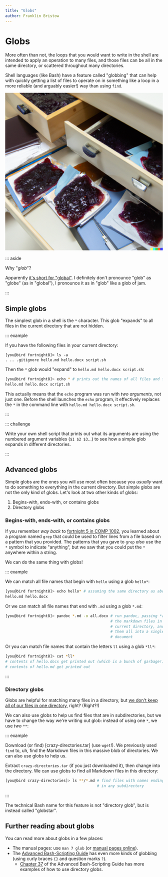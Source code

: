 ```yaml
---
title: "Globs"
author: Franklin Bristow
---
```


Globs
=====

More often than not, the loops that you would want to write in the shell are
intended to apply an operation to many files, and those files can be all in the
same directory, or scattered throughout many directories.

Shell languages (like Bash) have a feature called "globbing" that can help with
quickly getting a list of files to operate on in something like a loop in a
more reliable (and arguably easier!) way than using `find`.

![Files covered in globs of jam. (Prompt: "a desk drawer with many files, all covered in blueberry jam")](globs.png)

::: aside

Why "*glob*"?

Apparently [it's short for "global"]. I definitely don't pronounce "glob" as 
"globe" (as in "global"), I pronounce it as in "glob" like a glob of jam.

[it's short for "global"]: https://en.wikipedia.org/wiki/Glob_(programming)#Origin

:::

Simple globs
------------

The simplest glob in a shell is the `*` character. This glob "expands" to all
files in the current directory that are not hidden.

::: example

If you have the following files in your current directory:

```
[you@bird fortnight8]> ls -a
. .. .gitignore hello.md hello.docx script.sh
```

Then the `*` glob would "expand" to `hello.md hello.docx script.sh`:

```bash
[you@bird fortnight8]> echo * # prints out the names of all files and folders in this directory
hello.md hello.docx script.sh
```

This actually means that the `echo` program was run with *two arguments*, not
just one. Before the shell launches the `echo` program, it effectively replaces
the `*` in the command line with `hello.md hello.docx script.sh`.

:::

::: challenge

Write your own shell script that prints out what its arguments are using the 
numbered argument variables (`$1 $2 $3`...) to see how a simple glob expands
in different directories.

:::

Advanced globs
--------------

Simple globs are the ones you will use most often because you *usually* want to
do something to everything in the current directory. But simple globs are not
the only kind of globs. Let's look at two other kinds of globs: 

1. Begins-with, ends-with, or contains globs
2. Directory globs

### Begins-with, ends-with, or contains globs

If you remember *way back* to [fortnight 5 in COMP 1002], you learned about a 
program named `grep` that could be used to filter lines from a file based on a
pattern that you provided. The patterns that you gave to `grep` *also* use the 
`*` symbol to indicate "anything", but we saw that you could put the `*`
anywhere within a string.

We can do the same thing with globs!

::: example

We can match all file names that begin with `hello` using a glob `hello*`:

```bash
[you@bird fortnight8]> echo hello* # assuming the same directory as above
hello.md hello.docx
```

Or we can match all file names that end with `.md` using a glob `*.md`:

```bash
[you@bird fortnight8]> pandoc *.md -o all.docx # run pandoc, passing *all* of
                                               # the markdown files in the 
                                               # current directory, and convert
                                               # them all into a single Word
                                               # document
```

Or you can match file names that contain the letters `ll` using a glob `*ll*`:

```bash
[you@bird fortnight8]> cat *ll*
# contents of hello.docx get printed out (which is a bunch of garbage!)
# contents of hello.md get printed out
```

:::

[fortnight 5 in COMP 1002]: https://university-of-manitoba-computer-science.github.io/tools-n-techniques/topic05/topic-3.html

### Directory globs

Globs are helpful for matching many files in a directory, but [we don't keep all
of our files in one directory], right? (Right?!)

We can also use globs to help us find files that are in subdirectories, but we 
have to change the way we're writing out glob: instead of using one `*`, we use
*two* `**`:

::: example

Download (or find) [crazy-directories.tar] (use `wget`!). We previously used
`find` to, uh, find the Markdown files in this massive blob of directories. We
can also use globs to help us.

Extract `crazy-directories.tar` (if you just downloaded it), then change into
the directory. We can use globs to find all Markdown files in this directory:

```bash
[you@bird crazy-directories]> ls **/*.md # find files with names ending with .md
                                         # in any subdirectory
```

[crazy-directories.tar.gz]: https://university-of-manitoba-computer-science.github.io/tools-n-techniques/topic05/crazy-directories.tar

:::

The technical Bash name for this feature is not "directory glob", but is instead
called "globstar".

[we don't keep all of our files in one directory]: https://university-of-manitoba-computer-science.github.io/tools-n-techniques/topic01/topic-5.html

Further reading about globs
---------------------------

You can read more about globs in a few places:

* The manual pages: use `man 7 glob` (or [manual pages online]).
* The [Advanced Bash-Scripting Guide] has even more kinds of globbing (using 
  curly braces `{}` and question marks `?`).
    * [Chapter 37] of the Advanced Bash-Scripting Guide has more examples of how
      to use directory globs.

[manual pages online]: https://www.man7.org/linux/man-pages/man7/glob.7.html
[Advanced Bash-Scripting Guide]: https://tldp.org/LDP/abs/html/globbingref.html
[Chapter 37]: https://tldp.org/LDP/abs/html/bashver4.html#GLOBSTARREF